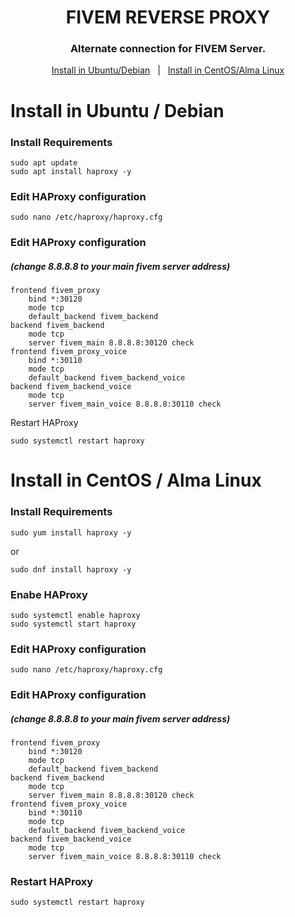 <div align="center">
  <h1>FIVEM REVERSE PROXY</h1>
  <h3>Alternate connection for FIVEM Server.</h3>
  
  <a href="#install-in-ubuntu--debian">Install in Ubuntu/Debian</a> &#xa0; | &#xa0;
  <a href="#install-in-centos--alma-linux">Install in CentOS/Alma Linux</a>
</div>

# Install in Ubuntu / Debian
### Install Requirements
```
sudo apt update
sudo apt install haproxy -y
```
### Edit HAProxy configuration
```
sudo nano /etc/haproxy/haproxy.cfg
```
### Edit HAProxy configuration
##### (change 8.8.8.8 to your main fivem server address)
```
frontend fivem_proxy
    bind *:30120
    mode tcp
    default_backend fivem_backend
backend fivem_backend
    mode tcp
    server fivem_main 8.8.8.8:30120 check
frontend fivem_proxy_voice
    bind *:30110
    mode tcp
    default_backend fivem_backend_voice
backend fivem_backend_voice
    mode tcp
    server fivem_main_voice 8.8.8.8:30110 check
```
Restart HAProxy
```
sudo systemctl restart haproxy
```
# Install in CentOS / Alma Linux
### Install Requirements
```
sudo yum install haproxy -y
```
or
```
sudo dnf install haproxy -y
```
### Enabe HAProxy
```
sudo systemctl enable haproxy
sudo systemctl start haproxy
```
### Edit HAProxy configuration
```
sudo nano /etc/haproxy/haproxy.cfg
```
### Edit HAProxy configuration
##### (change 8.8.8.8 to your main fivem server address)
```
frontend fivem_proxy
    bind *:30120
    mode tcp
    default_backend fivem_backend
backend fivem_backend
    mode tcp
    server fivem_main 8.8.8.8:30120 check
frontend fivem_proxy_voice
    bind *:30110
    mode tcp
    default_backend fivem_backend_voice
backend fivem_backend_voice
    mode tcp
    server fivem_main_voice 8.8.8.8:30110 check
```
### Restart HAProxy
```
sudo systemctl restart haproxy
```
